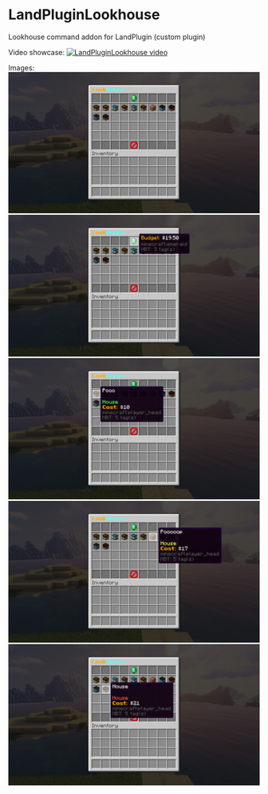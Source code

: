 # LandPluginLookhouse
Lookhouse command addon for LandPlugin (custom plugin)

Video showcase:
[![LandPluginLookhouse video](https://img.youtube.com/vi/DO-Y1icyqoQ/maxresdefault.jpg)](https://youtu.be/DO-Y1icyqoQ)

Images:
![LandPluginLookhouse 1](https://raw.githubusercontent.com/DMan1629/LandPluginLookhouse/master/LandPluginLookhouse%201.png)
![LandPluginLookhouse 2](https://raw.githubusercontent.com/DMan1629/LandPluginLookhouse/master/LandPluginLookhouse%202.png)
![LandPluginLookhouse 3](https://raw.githubusercontent.com/DMan1629/LandPluginLookhouse/master/LandPluginLookhouse%203.png)
![LandPluginLookhouse 4](https://raw.githubusercontent.com/DMan1629/LandPluginLookhouse/master/LandPluginLookhouse%204.png)
![LandPluginLookhouse 5](https://raw.githubusercontent.com/DMan1629/LandPluginLookhouse/master/LandPluginLookhouse%205.png)
